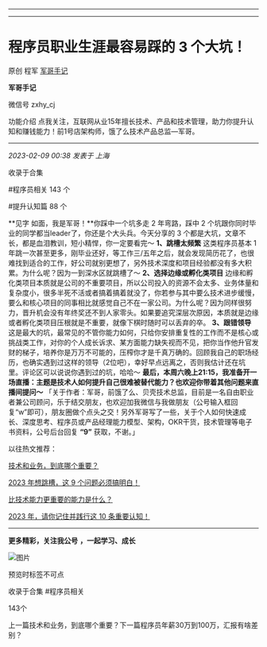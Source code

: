 ----------------------------------------
----------------------------------------
#  程序员职业生涯最容易踩的 3 个大坑！

原创 程军  [ 军哥手记 ](javascript:void\(0\);)

**军哥手记** ![]()

微信号 zxhy_cj

功能介绍 点我关注，互联网从业15年擅长技术、产品和技术管理，助力你提升认知和赚钱能力！前1号店架构师，饿了么技术产品总监—军哥。

____

_2023-02-09 00:38_ _发表于 上海_

收录于合集

#程序员相关 143 个

#提升认知篇 88 个

**见字 如面，我是军哥！**你踩中一个坑多走 2 年弯路，踩中 2 个坑跟你同时毕业的同学都当leader了，你还是个大头兵。今天分享的 3
个都是大坑，文章不长，都是血泪教训，短小精悍，你一定要看完～ **1、跳槽太频繁** 这类程序员基本 1
年跳一次甚至更多，刚毕业还好，等工作三/五年之后，就会发现简历花了，也很难找到适合的工作，好公司就别更想了，另外技术深度和项目经验都没有多大积累。为什么呢？因为一到深水区就跳槽了～
**2、选择边缘或孵化类项目**
边缘和孵化类项目本质就是公司的不重要项目，所以公司投入的资源不会太多、业务体量和复杂度小，很多半死不活或者搞着搞着就没了，你若参与其中要么技术进步缓慢，要么和核心项目的同事相比就感觉自己不在一家公司。为什么呢？因为同样很努力，晋升机会没有年终奖还不到人家零头。如果要追究深层次原因，本质就是边缘或者孵化类项目压根就是不重要，就像下棋时随时可以丢弃的卒。
**3、跟错领导**
这是最大的坑，最常见的不管你能力如何，只给你安排重复性的工作而不是核心或挑战类工作，对你的个人成长诉求、某方面能力缺失视而不见，把你当作他升官发财的梯子，培养你是万万不可能的，压榨你才是千真万确的。回顾我自己的职场经历，也确实遇到过这样的领导（2位吧），幸好早点远离之，否则我估计还在坑里。评论区可以说说你遇到过的坑，哈哈～
**最后，本周六晚上21:15，我准备开一场直播：主题是技术人如何提升自己很难被替代能力？也欢迎你带着其他问题来直播间提问～**
「关于作者：军哥，前饿了么、贝壳技术总监，目前是一名自由职业者兼公司顾问，乐于结交朋友，也欢迎加我微信与我做朋友（公号输入框回复“w”即可），朋友圈做个点头之交！另外军哥写了一些，关于个人如何快速成长、深度思考、程序员或产品经理能力模型、架构，OKR干货，技术管理等电子书资料，公号后台回复
**“9”** 获取，不谢。」  

以往热文推荐：

[技术和业务，到底哪个重要？](http://mp.weixin.qq.com/s?__biz=MzA3MDU2MjM4Ng==&mid=2247497237&idx=1&sn=f0795170d6daf4c83fa44cc0a5ffef5b&chksm=9f385128a84fd83e0a40246c2efedb64f03fead8f9feffefee11033cd62597247f09903b23ff&scene=21#wechat_redirect)  

[2023 年想跳槽，这 9
个问题必须搞明白！](http://mp.weixin.qq.com/s?__biz=MzA3MDU2MjM4Ng==&mid=2247497234&idx=1&sn=ed2b3ffd36b739e9a66a4163bb1be09c&chksm=9f38512fa84fd839c509574477ae165873b584fd654b64bc7728ddb3582d1c1296439fc9444b&scene=21#wechat_redirect)  

[比技术能力更重要的能力是什么？](http://mp.weixin.qq.com/s?__biz=MzA3MDU2MjM4Ng==&mid=2247497205&idx=1&sn=ed72a9d0a0dff36380af4d56f827f709&chksm=9f3852c8a84fdbde8644020ef63c2ed5e721a3886b7f387f21e8f7797b28235b418aadc96ecc&scene=21#wechat_redirect)  

[2023 年，请你记住并践行这 10
条重要认知！](http://mp.weixin.qq.com/s?__biz=MzA3MDU2MjM4Ng==&mid=2247497196&idx=1&sn=30c9343da2f5392cd60c9ea51cf7be11&chksm=9f3852d1a84fdbc7a8acd196fc891e0e63ccfd113ee478ecce63ebf19af23270bdd7c613868b&scene=21#wechat_redirect)

  

* * *

  

 **更多精彩，关注我公号** **，一起学习、成长**

![图片](https://mmbiz.qpic.cn/mmbiz_png/b96CibCt70iaajvl7fD4ZCicMcjhXMp1v6UibM134tIsO1j5yqHyNhh9arj090oAL7zGhRJRq6cFqFOlDZMleLl4pw/640?wx_fmt=png)

预览时标签不可点

收录于合集 #程序员相关

143个

上一篇技术和业务，到底哪个重要？下一篇程序员年薪30万到100万，汇报有啥差别？

